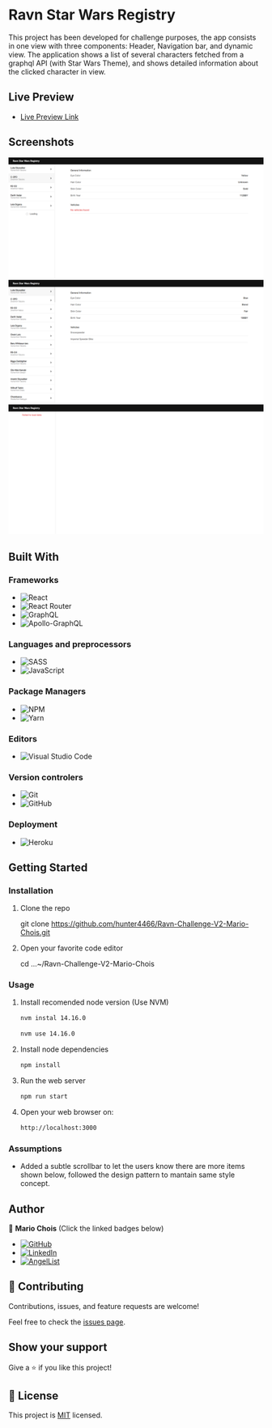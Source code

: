 # Ravn Star Wars Registry

This project has been developed for challenge purposes, the app consists in one view with three components: Header, Navigation bar, and dynamic view.
The application shows a list of several characters fetched from a graphql API (with Star Wars Theme), and shows detailed information about the clicked character in view.


## Live Preview

- [Live Preview Link](https://ravn-challenge-mario-chois.herokuapp.com/)

## Screenshots

![image](./src/assets/images/screenshots/Capture1.png)
![image](./src/assets/images/screenshots/Capture2.png)
![image](./src/assets/images/screenshots/Capture3.png)

## Built With

### Frameworks
- ![React](https://img.shields.io/badge/react-%2320232a.svg?style=for-the-badge&logo=react&logoColor=%2361DAFB)
- ![React Router](https://img.shields.io/badge/React_Router-CA4245?style=for-the-badge&logo=react-router&logoColor=white)
- ![GraphQL](https://img.shields.io/badge/-GraphQL-E10098?style=for-the-badge&logo=graphql&logoColor=white)
- ![Apollo-GraphQL](https://img.shields.io/badge/-ApolloGraphQL-311C87?style=for-the-badge&logo=apollo-graphql)

### Languages and preprocessors
- ![SASS](https://img.shields.io/badge/SASS-hotpink.svg?style=for-the-badge&logo=SASS&logoColor=white)
- ![JavaScript](https://img.shields.io/badge/javascript-%23323330.svg?style=for-the-badge&logo=javascript&logoColor=%23F7DF1E)

### Package Managers
- ![NPM](https://img.shields.io/badge/NPM-%23000000.svg?style=for-the-badge&logo=npm&logoColor=white)
- ![Yarn](https://img.shields.io/badge/yarn-%232C8EBB.svg?style=for-the-badge&logo=yarn&logoColor=white)

### Editors
- ![Visual Studio Code](https://img.shields.io/badge/Visual%20Studio%20Code-0078d7.svg?style=for-the-badge&logo=visual-studio-code&logoColor=white)

### Version controlers
- ![Git](https://img.shields.io/badge/git-%23F05033.svg?style=for-the-badge&logo=git&logoColor=white)
- ![GitHub](https://img.shields.io/badge/github-%23121011.svg?style=for-the-badge&logo=github&logoColor=white)

### Deployment
- ![Heroku](https://img.shields.io/badge/heroku-%23430098.svg?style=for-the-badge&logo=heroku&logoColor=white)


## Getting Started

### Installation

1. Clone the repo

   git clone https://github.com/hunter4466/Ravn-Challenge-V2-Mario-Chois.git

2. Open your favorite code editor

   cd ...~/Ravn-Challenge-V2-Mario-Chois


### Usage

1. Install recomended node version (Use NVM)

   ```sh
   nvm instal 14.16.0
   ```
   ```sh
   nvm use 14.16.0
   ```

2. Install node dependencies

   ```sh
   npm install
   ```

3. Run the web server

   ```sh
   npm run start
   ```

4. Open your web browser on:

   ```sh
   http://localhost:3000
   ```

### Assumptions

- Added a subtle scrollbar to let the users know there are more items shown below,
followed the design pattern to mantain same style concept.

## Author

👤 **Mario Chois**
 (Click the linked badges below)
- [![GitHub](https://img.shields.io/badge/github-%23121011.svg?style=for-the-badge&logo=github&logoColor=white)](https://github.com/hunter4466/)
- [![LinkedIn](https://img.shields.io/badge/linkedin-%230077B5.svg?style=for-the-badge&logo=linkedin&logoColor=white)](https://www.linkedin.com/in/mario-chois-5a13b6b6/)
- [![AngelList](https://img.shields.io/badge/AngelList-%23D4D4D4.svg?style=for-the-badge&logo=AngelList&logoColor=black)](https://angel.co/u/mario-chois)

 
## 🤝 Contributing

Contributions, issues, and feature requests are welcome!

Feel free to check the [issues page](https://github.com/hunter4466/Ravn-Challenge-V2-Mario-Chois/issues).

## Show your support

Give a ⭐️ if you like this project!

## 📝 License

This project is [MIT](https://github.com/hunter4466/Ravn-Challenge-V2-Mario-Chois/blob/development/LICENSE) licensed.
